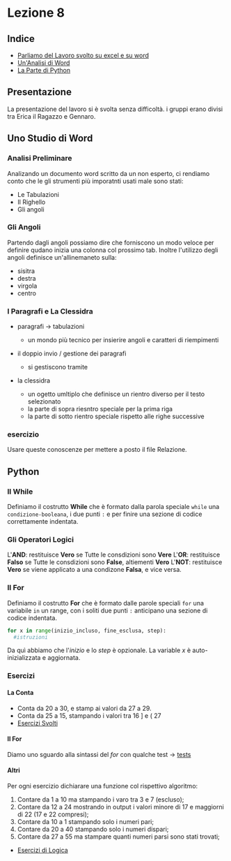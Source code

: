 # Lezione 8

## Indice

- [Parliamo del Lavoro svolto su excel e su word](#presentazione)
- [Un'Analisi di Word](#uno-studio-di-word)
- [La Parte di Python](#python)

## Presentazione

La presentazione del lavoro si è svolta senza difficoltà. i gruppi erano divisi tra Erica il Ragazzo e Gennaro.

## Uno Studio di Word

### Analisi Preliminare

Analizando un documento word scritto da un non esperto, ci rendiamo conto che le gli strumenti più imporatnti usati male sono stati:

- Le Tabulazioni
- Il Righello
- Gli angoli

### Gli Angoli

Partendo dagli angoli possiamo dire che forniscono un modo veloce per definire qudano inizia una colonna col prossimo tab. Inoltre l'utilizzo degli angoli definisce un'allinemaneto sulla:

- sisitra
- destra
- virgola
- centro

### I Paragrafi e La Clessidra

- paragrafi -> tabulazioni

  - un mondo più tecnico per insierire angoli e caratteri di riempimenti

- il doppio invio / gestione dei paragrafi

  - si gestiscono tramite

- la clessidra
  - un ogetto umltiplo che definisce un rientro diverso per il testo selezionato
  - la parte di sopra
    riesntro speciale per la prima riga
  - la parte di sotto
    rientro speciale rispetto alle righe successive

### esercizio

Usare queste conoscenze per mettere a posto il file Relazione.

## Python

### Il While

Definiamo il costrutto **While** che è formato dalla parola speciale `while` una `condizione-booleana`, i due punti `:` e per finire una sezione di codice correttamente indentata.

### Gli Operatori Logici

L'**AND**: restituisce **Vero** se Tutte le consdizioni sono **Vere**
L'**OR**: restituisce **Falso** se Tutte le consdizioni sono **False**, altiementi **Vero**
L'**NOT**: restituisce **Vero** se viene applicato a una condizone **Falsa**, e vice versa.

### Il For

Definiamo il costrutto **For** che è formato dalle parole speciali `for` una variabile `in` un range, con i soliti due punti `:` anticipano una sezione di codice indentata.

```python
for x in range(inizio_incluso, fine_esclusa, step):
  #istruzioni
```

Da quì abbiamo che l'_inizio_ e lo _step_ è opzionale. La variable _x_ è auto-inizializzata e aggiornata.

### Esercizi

#### La Conta

- Conta da 20 a 30, e stamp ai valori da 27 a 29.
- Conta da 25 a 15, stampando i valori tra 16 ] e ( 27
- [Esercizi Svolti](./python8.py)

#### Il For

Diamo uno sguardo alla sintassi del _for_ con qualche test -> [tests](./test_for.py)

#### Altri

Per ogni esercizio dichiarare una funzione col rispettivo algoritmo:

1. Contare da 1 a 10 ma stampando i varo tra 3 e 7 (escluso);
2. Contare da 12 a 24 mostrando in output i valori minore di 17 e maggiorni di 22 (17 e 22 compresi);
3. Contare da 10 a 1 stampando solo i numeri pari;
4. Contare da 20 a 40 stampando solo i numeri dispari;
5. Contare da 27 a 55 ma stampare quanti numeri parsi sono stati trovati;

- [Esercizi di Logica](./logica_rogo.py)

<!--
This sentence uses `$` delimiters to show math inline: $\sqrt{3x-1}+(1+x)^2$

**The Cauchy-Schwarz Inequality:**

$$
\left( \sum_{k=1}^n a_k b_k \right)^2 \leq \left( \sum_{k=1}^n a_k^2 \right) \left( \sum_{k=1}^n b_k^2 \right)
$$

---

```mermaid

```

-->
